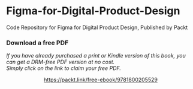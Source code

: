 # Figma-for-Digital-Product-Design
Code Repository for Figma for Digital Product Design, Published by Packt
### Download a free PDF

 <i>If you have already purchased a print or Kindle version of this book, you can get a DRM-free PDF version at no cost.<br>Simply click on the link to claim your free PDF.</i>
<p align="center"> <a href="https://packt.link/free-ebook/9781800205529">https://packt.link/free-ebook/9781800205529 </a> </p>